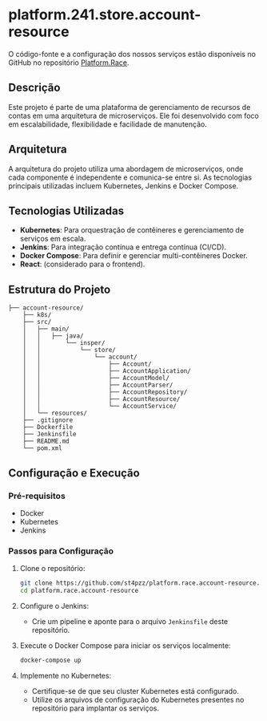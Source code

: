 # platform.241.store.account-resource

O código-fonte e a configuração dos nossos serviços estão disponíveis no GitHub no repositório [Platform.Race](https://github.com/st4pzz/platform.race).

## Descrição
Este projeto é parte de uma plataforma de gerenciamento de recursos de contas em uma arquitetura de microserviços. Ele foi desenvolvido com foco em escalabilidade, flexibilidade e facilidade de manutenção.

## Arquitetura
A arquitetura do projeto utiliza uma abordagem de microserviços, onde cada componente é independente e comunica-se entre si. As tecnologias principais utilizadas incluem Kubernetes, Jenkins e Docker Compose.

## Tecnologias Utilizadas

- **Kubernetes**: Para orquestração de contêineres e gerenciamento de serviços em escala.
- **Jenkins**: Para integração contínua e entrega contínua (CI/CD).
- **Docker Compose**: Para definir e gerenciar multi-contêineres Docker.
- **React**: (considerado para o frontend).

## Estrutura do Projeto

```
├── account-resource/
    ├── k8s/
    ├── src/
    │   ├── main/
    │   │   ├── java/
    │   │       └── insper/
    │   │           └── store/
    │   │               └── account/
    │   │                   ├── Account/
    │   │                   ├── AccountApplication/
    │   │                   ├── AccountModel/
    │   │                   ├── AccountParser/
    │   │                   ├── AccountRepository/
    │   │                   ├── AccountResource/
    │   │                   └── AccountService/
    │   └── resources/
    ├── .gitignore
    ├── Dockerfile
    ├── Jenkinsfile
    ├── README.md
    └── pom.xml
```

## Configuração e Execução

### Pré-requisitos

- Docker
- Kubernetes
- Jenkins

### Passos para Configuração

1. Clone o repositório:
    ```bash
    git clone https://github.com/st4pzz/platform.race.account-resource.git
    cd platform.race.account-resource
    ```

2. Configure o Jenkins:
    - Crie um pipeline e aponte para o arquivo `Jenkinsfile` deste repositório.

3. Execute o Docker Compose para iniciar os serviços localmente:
    ```bash
    docker-compose up
    ```

4. Implemente no Kubernetes:
    - Certifique-se de que seu cluster Kubernetes está configurado.
    - Utilize os arquivos de configuração do Kubernetes presentes no repositório para implantar os serviços.
